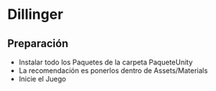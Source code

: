 # Dillinger


## Preparación

- Instalar todo los Paquetes de la carpeta PaqueteUnity
- La recomendación es ponerlos dentro de Assets/Materials
- Inicie el Juego

